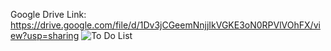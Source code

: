 Google Drive Link:  https://drive.google.com/file/d/1Dv3jCGeemNnjjIkVGKE3oN0RPVlVOhFX/view?usp=sharing 
![To Do List](https://github.com/p-chathurika/To-Do-List/assets/119437644/877583e0-5dee-4d1a-90f7-829d44f02854)

